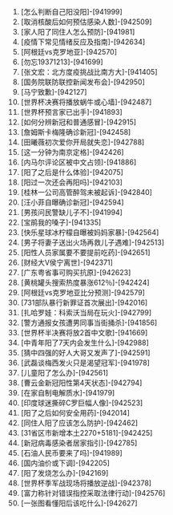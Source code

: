 
1. [怎么判断自己阳没阳]-[941999]
1. [取消核酸后如何预估感染人数]-[942509]
1. [家人阳了同住人怎么预防]-[941981]
1. [疫情下常见情绪反应及指南]-[942634]
1. [阿根廷vs克罗地亚]-[942570]
1. [勿忘19371213]-[941699]
1. [张文宏：北方度疫挑战比南方大]-[941405]
1. [国务院联防联控新闻发布会]-[942950]
1. [马宁致歉]-[942127]
1. [世界杯决赛将播放蜗牛或心墙]-[942487]
1. [世界杯预言家已出手]-[941893]
1. [如何分辨新冠和普通感冒]-[942915]
1. [詹姆斯卡梅隆确诊新冠]-[942458]
1. [田曦薇初次爱你开局就失恋]-[942788]
1. [这一分钟为南京定格]-[942426]
1. [内马尔评论区被中文占领]-[941886]
1. [阳了之后是什么体验]-[942075]
1. [阳过一次还会再阳吗]-[942103]
1. [桂林一公司高管醉驾未被起诉]-[942840]
1. [汪小菲自曝确诊新冠]-[942594]
1. [男孩问民警缺儿子不]-[941994]
1. [宝鹃我的嗓子]-[941335]
1. [快乐星球冰柠檬自曝被妈妈家暴]-[942564]
1. [男子将妻子送出火场再救儿子遇难]-[942513]
1. [阳性人员家属要不要提前吃药]-[942651]
1. [财经大V侯宁离世]-[942371]
1. [广东粤省事可购买抗原]-[942623]
1. [黄桃罐头搜索热度暴涨612％]-[942424]
1. [阿根廷vs克罗地亚比分预测]-[942579]
1. [731部队暴行新罪证首次展出]-[942016]
1. [扎哈罗娃：科索沃当局在玩火]-[942799]
1. [警方通报女孩遭男同事当街捅杀]-[941856]
1. [世界杯半决赛将放2首中文歌]-[941669]
1. [中青年阳了7天内会发生什么]-[942988]
1. [猜中四强的好人大哥又发声了]-[942591]
1. [武磊谈梅西发火只是渴望冠军]-[941978]
1. [儿童阳了怎么办]-[942561]
1. [曹云金新冠阳性第4天状态]-[942794]
1. [在家自制电解质水]-[941979]
1. [印度球迷撕碎C罗巨幅人像]-[942523]
1. [阳了之后如何安全用药]-[942014]
1. [同住人阳了应该怎么防护]-[942462]
1. [31省区市新增本土2270+5181]-[942425]
1. [新冠病毒感染者居家指引]-[942785]
1. [石油人民币要来了吗]-[941989]
1. [国内油价或下调]-[942205]
1. [阳了发烧怎么办]-[942169]
1. [世界杯季军战现场将播放逆战]-[942378]
1. [富力称针对错误指控采取法律行动]-[942576]
1. [一张图看懂阳后该吃什么]-[942627]